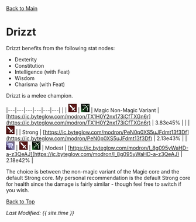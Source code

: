 [Back to Main](index.md)

# Drizzt

Drizzt benefits from the following stat nodes:

* Dexterity
* Constitution
* Intelligence (with Feat)
* Wisdom
* Charisma (with Feat)

Drizzt is a melee champion.

|---|---|---|---|---|---|
|   | ![Melee Icon](images\melee.png) | ![Ranged Icon](images\ranged.png) | Magic Non-Magic Variant | [https://ic.byteglow.com/modron/TX1H0Y2nx173iCfTXGn6r](https://ic.byteglow.com/modron/TX1H0Y2nx173iCfTXGn6r) | 3.83e45% |
|   | ![Melee Icon](images\melee.png) |   | Strong  | [https://ic.byteglow.com/modron/PeN0p0XS5uJFdmt13f3Df](https://ic.byteglow.com/modron/PeN0p0XS5uJFdmt13f3Df) | 2.13e43% |
| ![Magic Icon](images\magic.png) | ![Melee Icon](images\melee.png) | ![Ranged Icon](images\ranged.png) | Modest  | [https://ic.byteglow.com/modron/I_8g095yWaHD-a-z3QeAJ](https://ic.byteglow.com/modron/I_8g095yWaHD-a-z3QeAJ) | 2.18e42% |

The choice is between the non-magic variant of the Magic core and the default Strong core. My personal recommendation is the default Strong core for health since the damage is fairly similar - though feel free to switch if you wish.

[Back to Top](#top)

*Last Modified: {{ site.time }}*